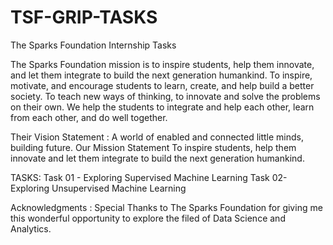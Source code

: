 # TSF-GRIP-TASKS
The Sparks Foundation Internship Tasks

The Sparks Foundation mission is to inspire students, help them innovate, and let them integrate to build the next generation humankind. To inspire, motivate, and encourage students to learn, create, and help build a better society. To teach new ways of thinking, to innovate and solve the problems on their own. We help the students to integrate and help each other, learn from each other, and do well together.

Their Vision Statement : A world of enabled and connected little minds, building future. Our Mission Statement To inspire students, help them innovate and let them integrate to build the next generation humankind.

TASKS:
Task 01 - Exploring Supervised Machine Learning
Task 02- Exploring Unsupervised Machine Learning

Acknowledgments :
Special Thanks to The Sparks Foundation for giving me this wonderful opportunity to explore the filed of Data Science and Analytics.
